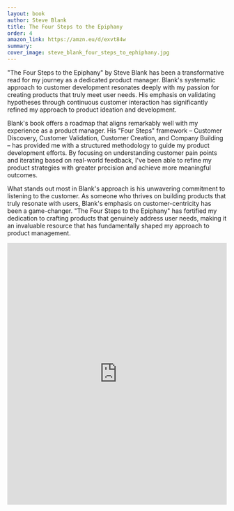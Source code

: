```yaml
---
layout: book
author: Steve Blank
title: The Four Steps to the Epiphany
order: 4
amazon_link: https://amzn.eu/d/exvt84w
summary: 
cover_image: steve_blank_four_steps_to_ephiphany.jpg
---
```


"The Four Steps to the Epiphany" by Steve Blank has been a transformative read for my journey as a dedicated product manager. Blank's systematic approach to customer development resonates deeply with my passion for creating products that truly meet user needs. His emphasis on validating hypotheses through continuous customer interaction has significantly refined my approach to product ideation and development.

Blank's book offers a roadmap that aligns remarkably well with my experience as a product manager. His "Four Steps" framework – Customer Discovery, Customer Validation, Customer Creation, and Company Building – has provided me with a structured methodology to guide my product development efforts. By focusing on understanding customer pain points and iterating based on real-world feedback, I've been able to refine my product strategies with greater precision and achieve more meaningful outcomes.

What stands out most in Blank's approach is his unwavering commitment to listening to the customer. As someone who thrives on building products that truly resonate with users, Blank's emphasis on customer-centricity has been a game-changer. "The Four Steps to the Epiphany" has fortified my dedication to crafting products that genuinely address user needs, making it an invaluable resource that has fundamentally shaped my approach to product management.

<iframe type="text/html" sandbox="allow-scripts allow-same-origin allow-popups" width="100%" height="600px" frameborder="0" allowfullscreen style="max-width:100%" src="https://lesen.amazon.de/kp/card?asin=B084RG9Q2B&preview=inline&linkCode=kpe&ref_=cm_sw_r_kb_dp_9YBR1S86CBSPBDQF4BGJ" ></iframe>